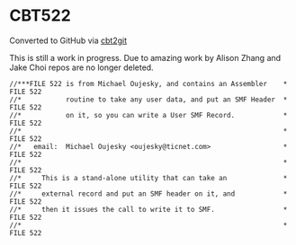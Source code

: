 # CBT522
Converted to GitHub via [cbt2git](https://github.com/wizardofzos/cbt2git)

This is still a work in progress. 
Due to amazing work by Alison Zhang and Jake Choi repos are no longer deleted.

```
//***FILE 522 is from Michael Oujesky, and contains an Assembler    *   FILE 522
//*           routine to take any user data, and put an SMF Header  *   FILE 522
//*           on it, so you can write a User SMF Record.            *   FILE 522
//*                                                                 *   FILE 522
//*   email:  Michael Oujesky <oujesky@ticnet.com>                  *   FILE 522
//*                                                                 *   FILE 522
//*     This is a stand-alone utility that can take an              *   FILE 522
//*     external record and put an SMF header on it, and            *   FILE 522
//*     then it issues the call to write it to SMF.                 *   FILE 522
//*                                                                 *   FILE 522
```
